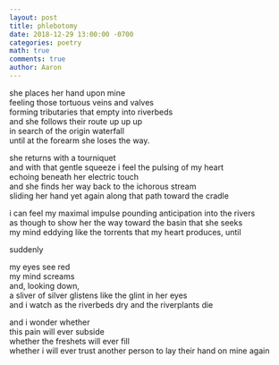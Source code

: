 ```yaml
---
layout: post
title: phlebotomy
date: 2018-12-29 13:00:00 -0700
categories: poetry 
math: true
comments: true
author: Aaron
---
```


she places her hand upon mine  
feeling those tortuous veins and valves  
forming tributaries that empty into riverbeds  
and she follows their route up up up  
in search of the origin waterfall  
until at the forearm she loses the way.  

she returns with a tourniquet  
and with that gentle squeeze i feel the pulsing of my heart  
echoing beneath her electric touch  
and she finds her way back to the ichorous stream  
sliding her hand yet again along that path toward the cradle  

i can feel my maximal impulse pounding anticipation into the rivers  
as though to show her the way toward the basin that she seeks  
my mind eddying like the torrents that my heart produces, until  

suddenly  

my eyes see red  
my mind screams  
and, looking down,  
a sliver of silver glistens like the glint in her eyes  
and i watch as the riverbeds dry and the riverplants die  

and i wonder whether  
this pain will ever subside  
whether the freshets will ever fill  
whether i will ever trust another person to lay their hand on mine again